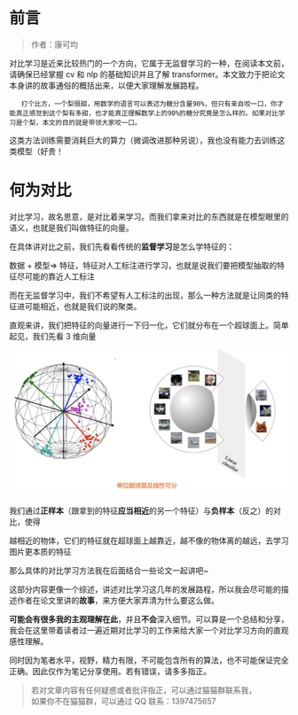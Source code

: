 # 前言

> 作者：康可均

对比学习是近来比较热门的一个方向，它属于无监督学习的一种，在阅读本文前，请确保已经掌握 cv 和 nlp 的基础知识并且了解 transformer。本文致力于把论文本身讲的故事通俗的概括出来，以便大家理解发展路程。

```
   打个比方，一个梨很甜，用数学的语言可以表述为糖分含量90%，但只有亲自咬一口，你才能真正感觉到这个梨有多甜，也才能真正理解数学上的90%的糖分究竟是怎么样的。如果对比学习是个梨，本文的目的就是带领大家咬一口。
```

这类方法训练需要消耗巨大的算力（微调改进那种另说），我也没有能力去训练这类模型（好贵！

# 何为对比

对比学习，故名思意，是对比着来学习。而我们拿来对比的东西就是在模型眼里的语义，也就是我们叫做特征的向量。

在具体讲对比之前，我们先看看传统的<strong>监督学习</strong>是怎么学特征的：

数据 + 模型=> 特征，特征对人工标注进行学习，也就是说我们要把模型抽取的特征尽可能的靠近人工标注

而在无监督学习中，我们不希望有人工标注的出现，那么一种方法就是让同类的特征进可能相近，也就是我们说的聚类。

直观来讲，我们把特征的向量进行一下归一化，它们就分布在一个超球面上。简单起见，我们先看 3 维向量

![](static/boxcnJ6HpIJqxJuxiz7Cw5GopSh.png)

我们通过<strong>正样本</strong>（跟拿到的特征<strong>应当相近</strong>的另一个特征）与<strong>负样本</strong>（反之）的对比，使得

越相近的物体，它们的特征就在超球面上越靠近，越不像的物体离的越远，去学习图片更本质的特征

那么具体的对比学习方法我在后面结合一些论文一起讲吧~

这部分内容更像一个综述，讲述对比学习这几年的发展路程，所以我会尽可能的描述作者在论文里讲的<strong>故事</strong>，来方便大家弄清为什么要这么做。

<strong>可能会有很多我的主观理解在此</strong>，并且<strong>不会</strong>深入细节。可以算是一个总结和分享，我会在这里带着读者过一遍近期对比学习的工作来给大家一个对比学习方向的直观感性理解。

同时因为笔者水平，视野，精力有限，不可能包含所有的算法，也不可能保证完全正确。因此仅作为笔记分享使用。若有错误，请多多指正。

> 若对文章内容有任何疑惑或者批评指正，可以通过猫猫群联系我，<br/>如果你不在猫猫群，可以通过 QQ 联系：1397475657
